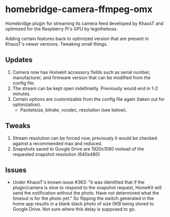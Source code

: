# homebridge-camera-ffmpeg-omx

Homebridge plugin for streaming its camera feed developed by KhaosT and optimized for the Raspberry Pi's GPU by legotheboss.

Adding certain features back to optimized version that are present in KhaosT's newer versions.
Tweaking small things.

## Updates
1. Camera now has Homekit accessory fields such as serial number, manufacturer, and firmware version that can be modified from the config file.
2. The stream can be kept open indefinietly. Previously would end in 1-2 minutes.
3. Certain options are customizable from the config file again (taken out for optimization).
    - Packetsize, bitrate, vcodec, resolution (see below).

## Tweaks
1. Stream resolution can be forced now, previously it would be checked against a recommended max and reduced.
2. Snapshots saved to Google Drive are 1920x1080 instead of the requested snapshot resolution (640x480)

## Issues
- Under KhaosT's known issue #363: "it was identified that if the plugin/camera is slow to respond to the snapshot request, HomeKit will send the notification without the photo. Have not determined what the timeout is for the photo yet." So flipping the switch generated in the home app results in a blank black photo of size 0KB being stored to Google Drive. Not sure where this delay is supposed to go.
